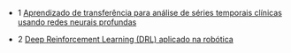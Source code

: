 
* 1 [Aprendizado de transferência para análise de séries temporais clínicas usando redes neurais profundas](https://arxiv.org/pdf/1904.00655)


* 2 [Deep Reinforcement Learning (DRL) aplicado na robótica](https://arxiv.org/pdf/2408.03539)
